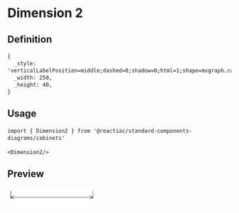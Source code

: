# Dimension 2

## Definition

```
{
  _style: 'verticalLabelPosition=middle;dashed=0;shadow=0;html=1;shape=mxgraph.cabinets.dimensionBottom;verticalAlign=bottom;align=center;',
  _width: 250,
  _height: 40,
}
```

## Usage

```
import { Dimension2 } from '@reactiac/standard-components-diagrams/cabinets'

<Dimension2/>
```

## Preview

<img src="./dimension-2.png" width="200"/>
